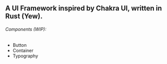 ## A UI Framework inspired by Chakra UI, written in Rust (Yew). 

###### Components (WIP):
* Button
* Container
* Typography